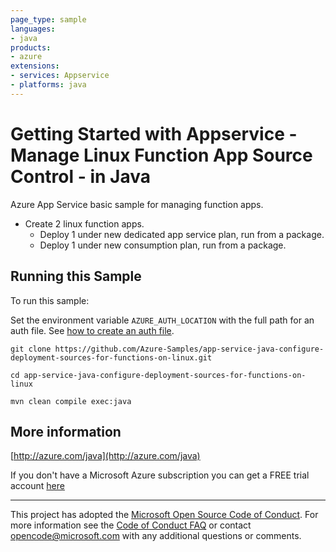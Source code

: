 ```yaml
---
page_type: sample
languages:
- java
products:
- azure
extensions:
- services: Appservice
- platforms: java
---
```


# Getting Started with Appservice - Manage Linux Function App Source Control - in Java #


  Azure App Service basic sample for managing function apps.
   - Create 2 linux function apps.
     - Deploy 1 under new dedicated app service plan, run from a package.
     - Deploy 1 under new consumption plan, run from a package.
 

## Running this Sample ##

To run this sample:

Set the environment variable `AZURE_AUTH_LOCATION` with the full path for an auth file. See [how to create an auth file](https://github.com/Azure/azure-libraries-for-java/blob/master/AUTH.md).

    git clone https://github.com/Azure-Samples/app-service-java-configure-deployment-sources-for-functions-on-linux.git

    cd app-service-java-configure-deployment-sources-for-functions-on-linux

    mvn clean compile exec:java

## More information ##

[http://azure.com/java](http://azure.com/java)

If you don't have a Microsoft Azure subscription you can get a FREE trial account [here](http://go.microsoft.com/fwlink/?LinkId=330212)

---

This project has adopted the [Microsoft Open Source Code of Conduct](https://opensource.microsoft.com/codeofconduct/). For more information see the [Code of Conduct FAQ](https://opensource.microsoft.com/codeofconduct/faq/) or contact [opencode@microsoft.com](mailto:opencode@microsoft.com) with any additional questions or comments.